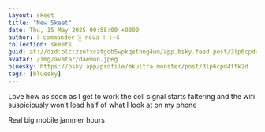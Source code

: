 ```yaml
---
layout: skeet
title: "New Skeet"
date: Thu, 15 May 2025 00:58:00 +0000
author: ⸸ commander ░ nova ⸸ :~$
collection: skeets
guid: at://did:plc:zzofxcatgqb5wpkqetnng4wo/app.bsky.feed.post/3lp6cpd4ftk2d
avatar: /img/avatar/daemon.jpeg
bluesky: https://bsky.app/profile/mkultra.monster/post/3lp6cpd4ftk2d
tags: [bluesky]
---
```


Love how as soon as I get to work the cell signal starts faltering and the wifi suspiciously won’t load half of what I look at on my phone 

Real big mobile jammer hours
